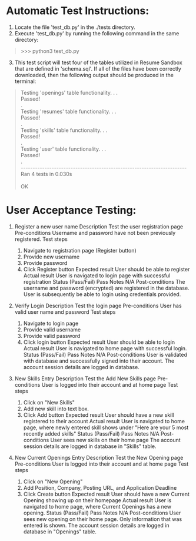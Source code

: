 # Automatic Test Instructions:
1. Locate the file 'test_db.py' in the ./tests directory.
2. Execute 'test_db.py' by running the following command in the same directory:

> \>\>\> python3 test_db.py

3. This test script will test four of the tables utilized in Resume Sandbox that
   are defined in 'schema.sql'. If all of the files have been correctly
   downloaded, then the following output should be produced in the terminal:

> Testing 'openings' table functionality. . .<br>
> Passed!<br>
> .<br>
> Testing 'resumes' table functionality. . .<br>
> Passed!<br>
> .<br>
> Testing 'skills' table functionality. . .<br>
> Passed!<br>
> .<br>
> Testing 'user' table functionality. . .<br>
> Passed!<br>
> .<br>
> ----------------------------------------------------------------------<br>
> Ran 4 tests in 0.030s<br>
><br>
> OK<br>

# User Acceptance Testing:
1. Register a new user name
Description
    Test the user registration page
Pre-conditions
    Username and password have not been previously registered.
Test steps
    1. Navigate to registration page (Register button)
    2. Provide new username
    3. Provide password
    4. Click Register button
Expected result
    User should be able to register
Actual result
    User is navigated to login page with successful registration
Status (Pass/Fail)
    Pass
Notes
    N/A
Post-conditions
    The username and password (encrypted) are registered in the database.
    User is subsequently be able to login using credentials provided.


2. Verify Login
Description
    Test the login page
Pre-conditions
    User has valid user name and password
Test steps
    1. Navigate to login page
    2. Provide valid username
    3. Provide valid password
    4. Click login button
Expected result
    User should be able to login
Actual result
    User is navigated to home page with successful login.
Status (Pass/Fail)
    Pass
Notes
    N/A
Post-conditions
    User is validated with database and successfully signed into their account.
    The account session details are logged in database.



3.  New Skills Entry
Description
    Test the Add New Skills page
Pre-conditions
    User is logged into their account and at home page
Test steps
    1. Click on "New Skills"
    2. Add new skill into text box.   
    3. Click Add button
Expected result
    User should have a new skill registered to their account
Actual result
    User is navigated to home page, where newly entered skill shows under "Here are your 5 most recently added skills"
Status (Pass/Fail)
    Pass
Notes
    N/A
Post-conditions
    User sees new skills on their home page
    The account session details are logged in database in "Skills" table.

4.  New Current Openings Entry
Description
    Test the New Opening page
Pre-conditions
    User is logged into their account and at home page
Test steps
    1. Click on "New Opening"
    2. Add Position, Company, Posting URL, and Application Deadline   
    3. Click Create button
Expected result
    User should have a new Current Opening showing up on their homepage
Actual result
    User is navigated to home page, where Current Openings has a new opening.
Status (Pass/Fail)
    Pass
Notes
    N/A
Post-conditions
    User sees new opening on their home page. Only information that was entered is shown.
    The account session details are logged in database in "Openings" table.
